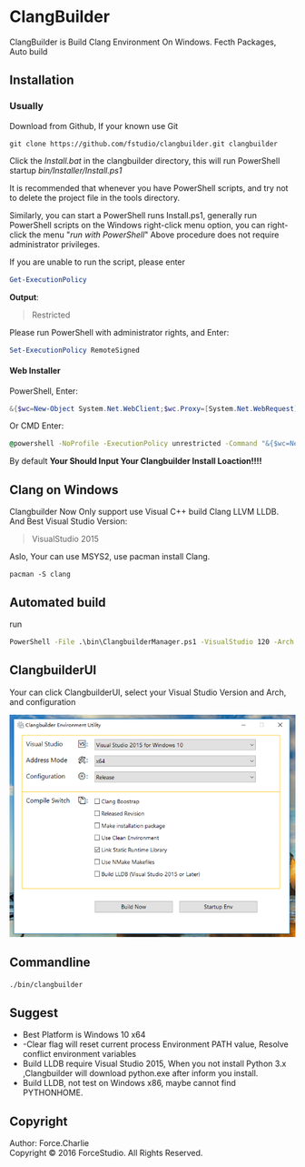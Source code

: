 # ClangBuilder

ClangBuilder is Build Clang Environment On Windows. Fecth Packages, Auto build

## Installation

### Usually

Download from Github, If your known use Git

```shell
git clone https://github.com/fstudio/clangbuilder.git clangbuilder
```

Click the *Install.bat* in the clangbuilder directory, this will run PowerShell startup  *bin/Installer/Install.ps1* 

It is recommended that whenever you have PowerShell scripts, and try not to delete the project file in the tools directory.

Similarly, you can start a PowerShell runs Install.ps1, generally run PowerShell scripts on the Windows right-click menu option, you can right-click the menu "*run with PowerShell*"
Above procedure does not require administrator privileges.

If you are unable to run the script, please enter

```powershell
Get-ExecutionPolicy
```

**Output**:

> Restricted

Please run PowerShell with administrator rights, and Enter:   

```powershell
Set-ExecutionPolicy RemoteSigned
```


#### Web Installer

PowerShell, Enter:

```powershell
&{$wc=New-Object System.Net.WebClient;$wc.Proxy=[System.Net.WebRequest]::DefaultWebProxy;$wc.Proxy.Credentials=[System.Net.CredentialCache]::DefaultNetworkCredentials;Invoke-Expression ($wc.DownloadString('https://raw.githubusercontent.com/fstudio/clangbuilder/master/bin/Installer/WebInstall.ps1'))}
```

Or CMD Enter:

```cmd
@powershell -NoProfile -ExecutionPolicy unrestricted -Command "&{$wc=New-Object System.Net.WebClient;$wc.Proxy=[System.Net.WebRequest]::DefaultWebProxy;$wc.Proxy.Credentials=[System.Net.CredentialCache]::DefaultNetworkCredentials;Invoke-Expression ($wc.DownloadString('https://raw.githubusercontent.com/fstudio/clangbuilder/master/bin/Installer/WebInstall.ps1'))}"
```

By default **Your Should Input Your Clangbuilder Install Loaction!!!!**


## Clang on Windows

Clangbuilder Now Only support use Visual C++ build Clang LLVM LLDB. And Best Visual Studio Version:

>VisualStudio 2015

Aslo, Your can use MSYS2, use pacman install Clang.

```shell
pacman -S clang
```

## Automated build

run

```cmd
PowerShell -File .\bin\ClangbuilderManager.ps1 -VisualStudio 120 -Arch x64 -Flavor Release -Clear -Static
```



## ClangbuilderUI

Your can click ClangbuilderUI, select your Visual Studio Version and Arch, and configuration

![clangbuilder](./doc/images/ClangbuilderUI.png)

## Commandline

```cmd
./bin/clangbuilder
```

## Suggest

+ Best Platform is Windows 10 x64 
+ -Clear flag will reset current process Environment PATH value, Resolve conflict environment variables
+ Build LLDB require Visual Studio 2015, When you not install Python 3.x ,Clangbuilder will download python.exe after inform you install.
+ Build LLDB, not test on Windows x86, maybe cannot find PYTHONHOME.




## Copyright

Author: Force.Charlie  
Copyright © 2016 ForceStudio. All Rights Reserved.

